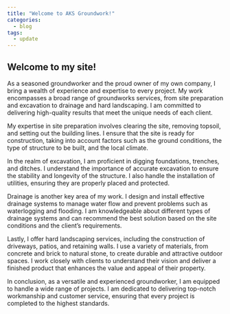 ```yaml
---
title: "Welcome to AKS Groundwork!"
categories:
  - blog
tags:
  - update
---
```


## Welcome to my site!

As a seasoned groundworker and the proud owner of my own company, I bring a wealth of experience and expertise to every project. My work encompasses a broad range of groundworks services, from site preparation and excavation to drainage and hard landscaping. I am committed to delivering high-quality results that meet the unique needs of each client.

My expertise in site preparation involves clearing the site, removing topsoil, and setting out the building lines. I ensure that the site is ready for construction, taking into account factors such as the ground conditions, the type of structure to be built, and the local climate.

In the realm of excavation, I am proficient in digging foundations, trenches, and ditches. I understand the importance of accurate excavation to ensure the stability and longevity of the structure. I also handle the installation of utilities, ensuring they are properly placed and protected.

Drainage is another key area of my work. I design and install effective drainage systems to manage water flow and prevent problems such as waterlogging and flooding. I am knowledgeable about different types of drainage systems and can recommend the best solution based on the site conditions and the client’s requirements.

Lastly, I offer hard landscaping services, including the construction of driveways, patios, and retaining walls. I use a variety of materials, from concrete and brick to natural stone, to create durable and attractive outdoor spaces. I work closely with clients to understand their vision and deliver a finished product that enhances the value and appeal of their property.

In conclusion, as a versatile and experienced groundworker, I am equipped to handle a wide range of projects. I am dedicated to delivering top-notch workmanship and customer service, ensuring that every project is completed to the highest standards.